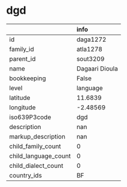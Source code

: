 # dgd
|                      | info           |
|:---------------------|:---------------|
| id                   | daga1272       |
| family_id            | atla1278       |
| parent_id            | sout3209       |
| name                 | Dagaari Dioula |
| bookkeeping          | False          |
| level                | language       |
| latitude             | 11.6839        |
| longitude            | -2.48569       |
| iso639P3code         | dgd            |
| description          | nan            |
| markup_description   | nan            |
| child_family_count   | 0              |
| child_language_count | 0              |
| child_dialect_count  | 0              |
| country_ids          | BF             |